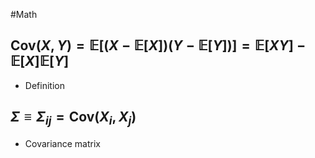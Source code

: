 #Math 
## $\displaystyle \text{Cov}(X,Y)=\mathbb{E}[(X-\mathbb{E}[X])(Y-\mathbb{E}[Y])]=\mathbb{E}[XY]-\mathbb{E}[X]\mathbb{E}[Y]$
* Definition
## $\Sigma\equiv \Sigma_{ij}=\text{Cov}(X_{i},X_{j})$
* Covariance matrix